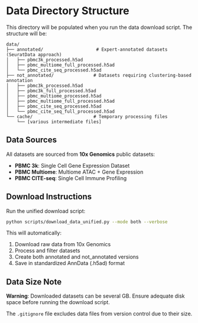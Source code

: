 # Data Directory Structure

This directory will be populated when you run the data download script. The structure will be:

```
data/
├── annotated/                    # Expert-annotated datasets (SeuratData approach)
│   ├── pbmc3k_processed.h5ad
│   ├── pbmc_multiome_full_processed.h5ad
│   └── pbmc_cite_seq_processed.h5ad
├── not_annotated/               # Datasets requiring clustering-based annotation
│   ├── pbmc3k_processed.h5ad
│   ├── pbmc3k_full_processed.h5ad
│   ├── pbmc_multiome_processed.h5ad
│   ├── pbmc_multiome_full_processed.h5ad
│   ├── pbmc_cite_seq_processed.h5ad
│   └── pbmc_cite_seq_full_processed.h5ad
└── cache/                       # Temporary processing files
    └── [various intermediate files]
```

## Data Sources

All datasets are sourced from **10x Genomics** public datasets:
- **PBMC 3k**: Single Cell Gene Expression Dataset
- **PBMC Multiome**: Multiome ATAC + Gene Expression  
- **PBMC CITE-seq**: Single Cell Immune Profiling

## Download Instructions

Run the unified download script:
```bash
python scripts/download_data_unified.py --mode both --verbose
```

This will automatically:
1. Download raw data from 10x Genomics
2. Process and filter datasets  
3. Create both annotated and not_annotated versions
4. Save in standardized AnnData (.h5ad) format

## Data Size Note

**Warning**: Downloaded datasets can be several GB. Ensure adequate disk space before running the download script.

The `.gitignore` file excludes data files from version control due to their size.
